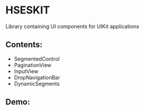 # HSESKIT

Library containing UI components for UIKit applications

## Contents:
- SegmentedControl
- PaginationView
- InputView
- DropNavigationBar
- DynamicSegments

## Demo: 
